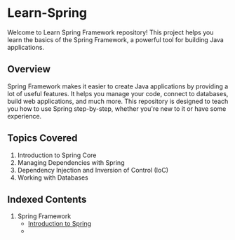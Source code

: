 # Learn-Spring
Welcome to Learn Spring Framework repository! This project helps you learn the basics of the Spring Framework, a powerful tool for building Java applications.

## Overview
Spring Framework makes it easier to create Java applications by providing a lot of useful features. It helps you manage your code, connect to databases, build web applications, and much more. This repository is designed to teach you how to use Spring step-by-step, whether you're new to it or have some experience.

## Topics Covered
1. Introduction to Spring Core
2. Managing Dependencies with Spring
3. Dependency Injection and Inversion of Control (IoC)
4. Working with Databases


## Indexed Contents
1. Spring Framework
    * [Introduction to Spring](https://github.com/Rajat7Codes/Learn-Spring/Tut01-Introduction) 
    * 

    

